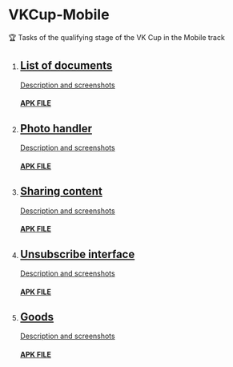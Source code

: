 # VKCup-Mobile
 🏆 Tasks of the qualifying stage of the VK Cup in the Mobile track

1) ## [List of documents](https://github.com/Nekobitlz/VKCup/tree/documents_list)
      [Description and screenshots](https://github.com/Nekobitlz/VKCup/blob/documents_list/README.md)
      #### [APK FILE](https://github.com/Nekobitlz/VKCup/blob/master/apks/DocumentsApp.apk)
  
  
2) ## [Photo handler](https://github.com/Nekobitlz/VKCup/tree/photo_handler)
      [Description and screenshots](https://github.com/Nekobitlz/VKCup/blob/photo_handler/README.md)
      #### [APK FILE](https://github.com/Nekobitlz/VKCup/blob/master/apks/PhotohandlingApp.apk)


3) ## [Sharing content](https://github.com/Nekobitlz/VKCup/tree/sharing_app)
      [Description and screenshots](https://github.com/Nekobitlz/VKCup/blob/sharing_app/README.md)
      #### [APK FILE](https://github.com/Nekobitlz/VKCup/blob/master/apks/SharingApp.apk)


4) ## [Unsubscribe interface](https://github.com/Nekobitlz/VKCup/tree/unsubscribe_app)
      [Description and screenshots](https://github.com/Nekobitlz/VKCup/blob/unsubscribe_app/README.md)
      #### [APK FILE](https://github.com/Nekobitlz/VKCup/blob/master/apks/UnsubscribeApp.apk)


5) ## [Goods](https://github.com/Nekobitlz/VKCup/tree/product_list)
      [Description and screenshots](https://github.com/Nekobitlz/VKCup/blob/product_list/README.md)
      #### [APK FILE](https://github.com/Nekobitlz/VKCup/blob/master/apks/ProductsApp.apk)
